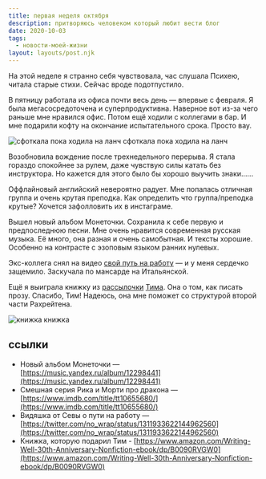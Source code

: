 ```yaml
---
title: первая неделя октября
description: притворяюсь человеком который любит вести блог
date: 2020-10-03
tags:
  - новости-моей-жизни
layout: layouts/post.njk
---
```


На этой неделе я странно себя чувствовала, час слушала Психею, читала старые стихи. Сейчас вроде подотпустило.

В пятницу работала из офиса почти весь день — впервые с февраля. Я была мегасосредоточена и суперпродуктивна. Наверное вот из-за чего раньше мне нравился офис. Потом ещё ходили с коллегами в бар. И мне подарили кофту на окончание испытательного срока. Просто вау.

![сфоткала пока ходила на ланч](../../img/fountain.jpg)
сфоткала пока ходила на ланч

Возобновила вождение после трехнедельного перерыва. Я стала гораздо спокойнее за рулем, даже чувствую силы катать без инструктора. Но кажется для этого было бы хорошо выучить знаки......

Оффлайновый английский невероятно радует. Мне попалась отличная группа и очень крутая преподка. Как определить что группа/преподка крутые? Хочется зафолловить их в инстаграме. 

Вышел новый альбом Монеточки. Сохранила к себе первую и предпоследнюю песни. 
Мне очень нравится современная русская музыка. Её много, она разная и очень самобытная. И тексты хорошие. Особенно на контрасте с эзоповым языком ранних нулевых.

Экс-коллега снял на видео [свой путь на работу](https://twitter.com/no_wrap/status/1311933622144962560) — и у меня сердечко защемило. Заскучала по мансарде на Итальянской.

Ещё я выиграла книжку из [рассылочки](https://marinintim.com/#subscribe) [Тима](https://marinintim.com/). Она о том, как писать прозу. Спасибо, Тим! Надеюсь, она мне поможет со структурой второй части Рахрейтена.

![книжка](../../img/book.jpg)
книжка

## ссылки

- Новый альбом Монеточки — [https://music.yandex.ru/album/12298441](https://music.yandex.ru/album/12298441)
- Смешная серия Рика и Морти про дракона — [https://www.imdb.com/title/tt10655680/](https://www.imdb.com/title/tt10655680/)
- Видяшка от Севы о пути на работу — [https://twitter.com/no_wrap/status/1311933622144962560](https://twitter.com/no_wrap/status/1311933622144962560)
- Книжка, которую подарил Тим - [https://www.amazon.com/Writing-Well-30th-Anniversary-Nonfiction-ebook/dp/B0090RVGW0](https://www.amazon.com/Writing-Well-30th-Anniversary-Nonfiction-ebook/dp/B0090RVGW0)
